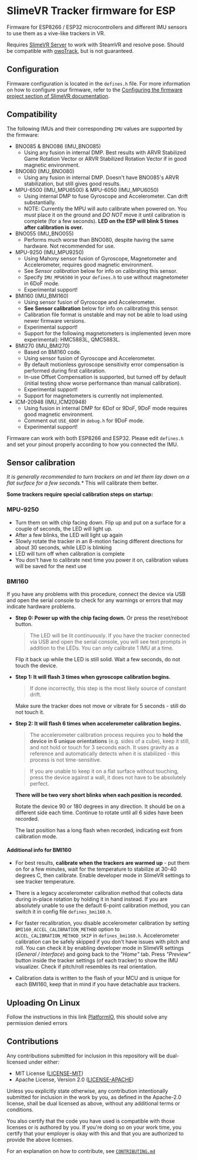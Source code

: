 # SlimeVR Tracker firmware for ESP

Firmware for ESP8266 / ESP32 microcontrollers and different IMU sensors to use them as a vive-like trackers in VR.

Requires [SlimeVR Server](https://github.com/SlimeVR/SlimeVR-Server) to work with SteamVR and resolve pose. Should be compatible with [owoTrack](https://github.com/abb128/owo-track-driver), but is not guaranteed.

## Configuration

Firmware configuration is located in the `defines.h` file. For more information on how to configure your firmware, refer to the [Configuring the firmware project section of SlimeVR documentation](https://docs.slimevr.dev/firmware/configuring-project.html).

## Compatibility

The following IMUs and their corresponding `IMU` values are supported by the firmware:
* BNO085 & BNO086 (IMU_BNO085)
  * Using any fusion in internal DMP. Best results with ARVR Stabilized Game Rotation Vector or ARVR Stabilized Rotation Vector if in good magnetic environment.
* BNO080 (IMU_BNO080)
  * Using any fusion in internal DMP. Doesn't have BNO085's ARVR stabilization, but still gives good results.
* MPU-6500 (IMU_MPU6500) & MPU-6050 (IMU_MPU6050)
  * Using internal DMP to fuse Gyroscope and Accelerometer. Can drift substantially.
  * NOTE: Currently the MPU will auto calibrate when powered on. You *must* place it on the ground and *DO NOT* move it until calibration is complete (for a few seconds). **LED on the ESP will blink 5 times after calibration is over.**
* BNO055 (IMU_BNO055)
  * Performs much worse than BNO080, despite having the same hardware. Not recommended for use.
* MPU-9250 (IMU_MPU9250)
  * Using Mahony sensor fusion of Gyroscope, Magnetometer and Accelerometer, requires good magnetic environment.
  * See *Sensor calibration* below for info on calibrating this sensor.
  * Specify `IMU_MPU6500` in your `defines.h` to use without magnetometer in 6DoF mode.
  * Experimental support!
* BMI160 (IMU_BMI160)
  * Using sensor fusion of Gyroscope and Accelerometer.
  * **See Sensor calibration** below for info on calibrating this sensor.
  * Calibration file format is unstable and may not be able to load using newer firmware versions.
  * Experimental support!
  * Support for the following magnetometers is implemented (even more experimental): HMC5883L, QMC5883L.
* BMI270 (IMU_BMI270)
  * Based on BMI160 code.
  * Using sensor fusion of Gyroscope and Accelerometer.
  * By default motionless gyroscope sensitivity error compensation is performed during first calibration.
  * In-use Offset Compensation is supported, but turned off by default (initial testing show worse performance than manual calibration).
  * Experimental support!
  * Support for magnetometers is currently not implemented.
* ICM-20948 (IMU_ICM20948)
  * Using fusion in internal DMP for 6Dof or 9DoF, 9DoF mode requires good magnetic environment.
  * Comment out `USE_6DOF` in `debug.h` for 9DoF mode.
  * Experimental support!

Firmware can work with both ESP8266 and ESP32. Please edit `defines.h` and set your pinout properly according to how you connected the IMU.

## Sensor calibration

*It is generally recommended to turn trackers on and let them lay down on a flat surface for a few seconds.** This will calibrate them better.

**Some trackers require special calibration steps on startup:**
### MPU-9250
  * Turn them on with chip facing down. Flip up and put on a surface for a couple of seconds, the LED will light up.
  * After a few blinks, the LED will light up again
  * Slowly rotate the tracker in an 8-motion facing different directions for about 30 seconds, while LED is blinking
  * LED will turn off when calibration is complete
  * You don't have to calibrate next time you power it on, calibration values will be saved for the next use

### BMI160

  If you have any problems with this procedure, connect the device via USB and open the serial console to check for any warnings or errors that may indicate hardware problems.

  - **Step 0: Power up with the chip facing down.** Or press the reset/reboot button.

    > The LED will be lit continuously. If you have the tracker connected via USB and open the serial console, you will see text prompts in addition to the LEDs. You can only calibrate 1 IMU at a time.

    Flip it back up while the LED is still solid. Wait a few seconds, do not touch the device.
    
  - **Step 1: It will flash 3 times when gyroscope calibration begins.**

    > If done incorrectly, this step is the most likely source of constant drift.

    Make sure the tracker does not move or vibrate for 5 seconds - still do not touch it.

  - **Step 2: It will flash 6 times when accelerometer calibration begins.**

    > The accelerometer calibration process requires you to **hold the device in 6 unique orientations** (e.g. sides of a cube),
    > keep it still, and not hold or touch for 3 seconds each. It uses gravity as a reference and automatically detects when it is stabilized - this process is not time-sensitive.

    > If you are unable to keep it on a flat surface without touching, press the device against a wall, it does not have to be absolutely perfect.

    **There will be two very short blinks when each position is recorded.**
    
    Rotate the device 90 or 180 degrees in any direction. It should be on a different side each time. Continue to rotate until all 6 sides have been recorded.
    
    The last position has a long flash when recorded, indicating exit from calibration mode.

  #### Additional info for BMI160
  - For best results, **calibrate when the trackers are warmed up** - put them on for a few minutes,
    wait for the temperature to stabilize at 30-40 degrees C, then calibrate.
    Enable developer mode in SlimeVR settings to see tracker temperature.

  - There is a legacy accelerometer calibration method that collects data during in-place rotation by holding it in hand instead.
    If you are absolutely unable to use the default 6-point calibration method, you can switch it in config file `defines_bmi160.h`.

  - For faster recalibration, you disable accelerometer calibration by setting `BMI160_ACCEL_CALIBRATION_METHOD` option to `ACCEL_CALIBRATION_METHOD_SKIP` in `defines_bmi160.h`.
    Accelerometer calibration can be safely skipped if you don't have issues with pitch and roll.
    You can check it by enabling developer mode in SlimeVR settings (*General / Interface*) and going back to the *"Home"* tab.
    Press *"Preview"* button inside the tracker settings (of each tracker) to show the IMU visualizer.
    Check if pitch/roll resembles its real orientation.

  - Calibration data is written to the flash of your MCU and is unique for each BMI160, keep that in mind if you have detachable aux trackers.

## Uploading On Linux

Follow the instructions in this link [PlatformIO](https://docs.platformio.org/en/latest//faq.html#platformio-udev-rules), this should solve any permission denied errors


## Contributions
Any contributions submitted for inclusion in this repository will be dual-licensed under
either:

- MIT License ([LICENSE-MIT](/LICENSE-MIT))
- Apache License, Version 2.0 ([LICENSE-APACHE](/LICENSE-APACHE))

Unless you explicitly state otherwise, any contribution intentionally submitted for
inclusion in the work by you, as defined in the Apache-2.0 license, shall be dual
licensed as above, without any additional terms or conditions.

You also certify that the code you have used is compatible with those licenses or is
authored by you. If you're doing so on your work time, you certify that your employer is
okay with this and that you are authorized to provide the above licenses.

For an explanation on how to contribute, see [`CONTRIBUTING.md`](CONTRIBUTING.md)
